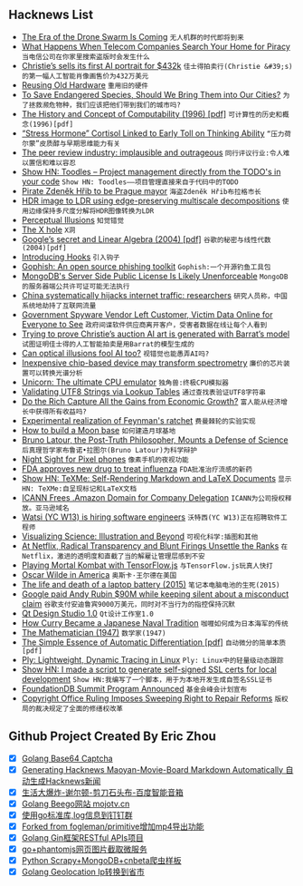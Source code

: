 ## Hacknews List


- [The Era of the Drone Swarm Is Coming](https://mwi.usma.edu/era-drone-swarm-coming-need-ready/)  `无人机群的时代即将到来`
- [What Happens When Telecom Companies Search Your Home for Piracy](https://motherboard.vice.com/en_us/article/9k7pya/tv-addons-sued-by-rogers-bell-fairplay-members)  `当电信公司在你家里搜索盗版时会发生什么`
- [Christie’s sells its first AI portrait for $432k](https://www.theverge.com/2018/10/25/18023266/ai-art-portrait-christies-obvious-sold)  `佳士得拍卖行(Christie &#39;s)的第一幅人工智能肖像画售价为432万美元`
- [Reusing Old Hardware](https://www.honestrepair.net/index.php/2018/10/24/reusing-old-hardware/)  `重用旧的硬件`
- [To Save Endangered Species, Should We Bring Them into Our Cities?](https://www.smithsonianmag.com/science-nature/save-endangered-species-should-we-bring-them-our-cities-180970611/?no-ist)  `为了拯救濒危物种，我们应该把他们带到我们的城市吗?`
- [The History and Concept of Computability (1996) [pdf]](http://www.people.cs.uchicago.edu/~soare/History/handbook.pdf)  `可计算性的历史和概念(1996)[pdf]`
- [“Stress Hormone” Cortisol Linked to Early Toll on Thinking Ability](https://www.scientificamerican.com/article/ldquo-stress-hormone-rdquo-cortisol-linked-to-early-toll-on-thinking-ability/?fbclid=IwAR0D45Rg_mM3aFJ5_T0-zQeJkk1P3ErQNOy1PW9qTM1X71HAEUb3cB2l1H8)  `“压力荷尔蒙”皮质醇与早期思维能力有关`
- [The peer review industry: implausible and outrageous](https://www.the-tls.co.uk/articles/public/peer-review-industry-implausible-outrageous/)  `同行评议行业:令人难以置信和难以容忍`
- [Show HN: Toodles – Project management directly from the TODO&#39;s in your code](https://github.com/aviaviavi/toodles)  `Show HN: Toodles——项目管理直接来自于代码中的TODO`
- [Pirate Zdeněk Hřib to be Prague mayor](http://praguemonitor.com/2018/10/26/pirate-zden%C4%9Bk-h%C5%99ib-be-prague-mayor)  `海盗Zdeněk Hřib布拉格市长`
- [HDR image to LDR using edge-preserving multiscale decompositions](https://www.mathworks.com/help/images/ref/tonemapfarbman.html)  `使用边缘保持多尺度分解将HDR图像转换为LDR`
- [Perceptual Illusions](http://nautil.us/blog/12-mind_bending-perceptual-illusions)  `知觉错觉`
- [The X hole](https://marc.info/?l=openbsd-tech&amp;m=154050351216908&amp;w=2)  `X洞`
- [Google’s secret and Linear Algebra (2004) [pdf]](http://verso.mat.uam.es/~pablo.fernandez/ems63-pablo-fernandez_final.pdf)  `谷歌的秘密与线性代数(2004)[pdf]`
- [Introducing Hooks](https://reactjs.org/docs/hooks-intro.html)  `引入钩子`
- [Gophish: An open source phishing toolkit](https://github.com/gophish/gophish)  `Gophish:一个开源钓鱼工具包`
- [MongoDB&#39;s Server Side Public License Is Likely Unenforceable](https://www.processmechanics.com/2018/10/18/the-server-side-public-license-is-flawed/)  `MongoDB的服务器端公共许可证可能无法执行`
- [China systematically hijacks internet traffic: researchers](https://www.itnews.com.au/news/china-systematically-hijacks-internet-traffic-researchers-514537)  `研究人员称，中国系统地劫持了互联网流量`
- [Government Spyware Vendor Left Customer, Victim Data Online for Everyone to See](https://motherboard.vice.com/en_us/article/vbka8b/wolf-intelligence-leak-customer-victim-data-online)  `政府间谍软件供应商离开客户，受害者数据在线让每个人看到`
- [Trying to prove Christie’s auction AI art is generated with Barrat’s model](https://twitter.com/drbeef_/status/1055285640420483073)  `试图证明佳士得的人工智能拍卖是用Barrat的模型生成的`
- [Can optical illusions fool AI too?](http://en.ritsumei.ac.jp/news/detail/?id=278)  `视错觉也能愚弄AI吗?`
- [Inexpensive chip-based device may transform spectrometry](http://news.mit.edu/2018/inexpensive-chip-device-spectrometry-1023)  `廉价的芯片装置可以转换光谱分析`
- [Unicorn: The ultimate CPU emulator](https://www.unicorn-engine.org/)  `独角兽:终极CPU模拟器`
- [Validating UTF8 Strings via Lookup Tables](http://darkcephas.blogspot.com/2018/10/validating-utf8-strings-with-lookup.html)  `通过查找表验证UTF8字符串`
- [Do the Rich Capture All the Gains from Economic Growth?](https://medium.com/@russroberts/do-the-rich-capture-all-the-gains-from-economic-growth-c96d93101f9c)  `富人能从经济增长中获得所有收益吗?`
- [Experimental realization of Feynman&#39;s ratchet](http://iopscience.iop.org/article/10.1088/1367-2630/aae71f/meta)  `费曼棘轮的实验实现`
- [How to build a Moon base](https://www.nature.com/articles/d41586-018-07107-4)  `如何建造月球基地`
- [Bruno Latour, the Post-Truth Philosopher, Mounts a Defense of Science](https://www.nytimes.com/2018/10/25/magazine/bruno-latour-post-truth-philosopher-science.html)  `后真理哲学家布鲁诺•拉图尔(Bruno Latour)为科学辩护`
- [Night Sight for Pixel phones](https://www.theverge.com/2018/10/25/18021944/google-night-sight-pixel-3-camera-samples)  `像素手机的夜视功能`
- [FDA approves new drug to treat influenza](https://www.fda.gov/NewsEvents/Newsroom/PressAnnouncements/ucm624226.htm)  `FDA批准治疗流感的新药`
- [Show HN: TeXMe: Self-Rendering Markdown and LaTeX Documents](https://github.com/susam/texme)  `显示HN: TeXMe:自呈现标记和LaTeX文档`
- [ICANN Frees .Amazon Domain for Company Delegation](http://www.ip-watch.org/2018/10/25/icann-frees-amazon-domain-company-delegation/)  `ICANN为公司授权释放。亚马逊域名`
- [Watsi (YC W13) is hiring software engineers](https://blog.watsi.org/engineers/)  `沃特西(YC W13)正在招聘软件工程师`
- [Visualizing Science: Illustration and Beyond](https://blogs.scientificamerican.com/sa-visual/visualizing-science-illustration-and-beyond/)  `可视化科学:插图和其他`
- [At Netflix, Radical Transparency and Blunt Firings Unsettle the Ranks](https://www.wsj.com/articles/at-netflix-radical-transparency-and-blunt-firings-unsettle-the-ranks-1540497174)  `在Netflix，激进的透明度和直截了当的解雇让管理层感到不安`
- [Playing Mortal Kombat with TensorFlow.js](https://blog.mgechev.com/2018/10/20/transfer-learning-tensorflow-js-data-augmentation-mobile-net/)  `与TensorFlow.js玩真人快打`
- [Oscar Wilde in America](https://spectator.us/2018/10/getting-wilde-america/)  `奥斯卡·王尔德在美国`
- [The life and death of a laptop battery (2015)](http://people.skolelinux.org/pere/blog/The_life_and_death_of_a_laptop_battery.html)  `笔记本电脑电池的生死(2015)`
- [Google paid Andy Rubin $90M while keeping silent about a misconduct claim](https://www.nytimes.com/2018/10/25/technology/google-sexual-harassment-andy-rubin.html)  `谷歌支付安迪鲁宾9000万美元，同时对不当行为的指控保持沉默`
- [Qt Design Studio 1.0](https://blog.qt.io/blog/2018/10/25/qt-design-studio-1-0-released/)  `Qt设计工作室1.0`
- [How Curry Became a Japanese Naval Tradition](https://www.atlasobscura.com/articles/japanese-curry-history)  `咖喱如何成为日本海军的传统`
- [The Mathematician (1947)](http://www-history.mcs.st-and.ac.uk/Extras/Von_Neumann_Part_1.html)  `数学家(1947)`
- [The Simple Essence of Automatic Differentiation [pdf]](http://conal.net/papers/essence-of-ad/essence-of-ad-icfp.pdf)  `自动微分的简单本质[pdf]`
- [Ply: Lightweight, Dynamic Tracing in Linux](https://wkz.github.io/ply/)  `Ply: Linux中的轻量级动态跟踪`
- [Show HN: I made a script to generate self-signed SSL certs for local development](https://github.com/kingkool68/generate-ssl-certs-for-local-development)  `Show HN:我编写了一个脚本，用于为本地开发生成自签名SSL证书`
- [FoundationDB Summit Program Announced](https://www.foundationdb.org/blog/foundationdb-summit-program-announced/)  `基金会峰会计划宣布`
- [Copyright Office Ruling Imposes Sweeping Right to Repair Reforms](https://ifixit.org/blog/11951/1201-copyright-final-rule/)  `版权局的裁决规定了全面的修缮权改革`

## Github Project Created By Eric Zhou

- [x] [Golang Base64 Captcha](https://github.com/mojocn/base64Captcha)
- [x] [Generating Hacknews Maoyan-Movie-Board Markdown Automatically 自动生成Hacknews新闻](https://github.com/dejavuzhou/md-genie)
- [x] [生活大爆炸-谢尔顿-剪刀石头布-百度智能音箱](https://github.com/mojocn/dueros-bang-game)
- [x] [Golang Beego网站 mojotv.cn](https://github.com/mojocn/www.mojotv.cn)
- [x] [使用go标准库,log信息到钉钉群](https://github.com/mojocn/dooger)
- [x] [Forked from fogleman/primitive增加mp4导出功能](https://github.com/mojocn/primitive)
- [x] [Golang Gin框架RESTful APIs项目](https://github.com/JJJJJJJerk/ezier-golang-web-api-framework)
- [x] [go+phantomjs网页图片截取微服务](https://github.com/mojocn/screen_shot)
- [x] [Python Scrapy+MongoDB+cnbeta爬虫样板](https://github.com/mojocn/scrapy_mongodb_boilerplate_cnbeta)
- [x] [Golang Geolocation Ip转换到省市](https://github.com/mojocn/ip2location)